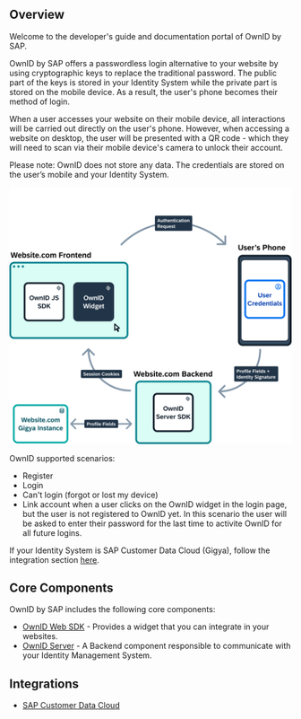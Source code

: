 ## Overview

Welcome to the developer's guide and documentation portal of OwnID by SAP.

OwnID by SAP offers a passwordless login alternative to your website by using cryptographic keys to replace the traditional password. The public part of the keys is stored in your Identity System while the private part is stored on the mobile device. As a result, the user's phone becomes their method of login.

When a user accesses your website on their mobile device, all interactions will be carried out directly on the user's phone. However, when accessing a website on desktop, the user will be presented with a QR code - which they will need to scan via their mobile device's camera to unlock their account.

Please note: OwnID does not store any data. The credentials are stored on the user’s mobile and your Identity System. 

![architecture](_media/ownid-how-it-works.png)

OwnID supported scenarios:

* Register
* Login
* Can't login (forgot or lost my device)
* Link account when a user clicks on the OwnID widget in the login page, but the user is not registered to OwnID yet. In this scenario the user will be asked to enter their password for the last time to activite OwnID for all future logins.  

If your Identity System is SAP Customer Data Cloud (Gigya), follow the integration section [here](/gigya.md).

## Core Components

OwnID by SAP includes the following core components:

* [OwnID Web SDK](/frontend-sdk.md) - Provides a widget that you can integrate in your websites.
* [OwnID Server](/server-sdk.md) - A Backend component responsible to communicate with your Identity Management System.
  
## Integrations

* [SAP Customer Data Cloud](/gigya.md)
